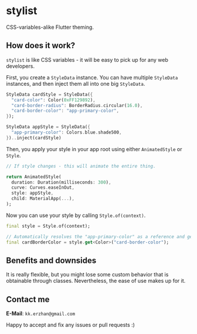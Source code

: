 # stylist

CSS-variables-alike Flutter theming.

## How does it work?

`stylist` is like CSS variables - it will be easy to pick up for any web developers.

First, you create a `StyleData` instance. You can have multiple `StyleData` instances, and then inject them all into one big `StyleData`.

```dart
StyleData cardStyle = StyleData({
  "card-color": Color(0xFF129892),
  "card-border-radius": BorderRadius.circular(16.0),
  "card-border-color": "app-primary-color",
});

StyleData appStyle = StyleData({
  "app-primary-color": Colors.blue.shade500,
})..inject(cardStyle)
```

Then, you apply your style in your app root using either `AnimatedStyle` or `Style`.

```dart
// If style changes - this will animate the entire thing.

return AnimatedStyle(
  duration: Duration(milliseconds: 300),
  curve: Curves.easeInOut,
  style: appStyle,
  child: MaterialApp(...),
);
```

Now you can use your style by calling `Style.of(context)`.

```dart
final style = Style.of(context);

// Automatically resolves the "app-primary-color" as a reference and gets the color.
final cardBorderColor = style.get<Color>("card-border-color"); 
```

## Benefits and downsides

It is really flexible, but you might lose some custom behavior that is obtainable through classes. Nevertheless, the ease of use makes up for it.

## Contact me

**E-Mail**: `kk.erzhan@gmail.com`

Happy to accept and fix any issues or pull requests :)
